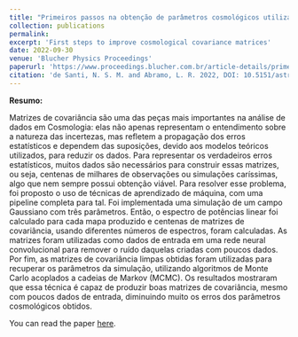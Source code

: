 ```yaml
---
title: "Primeiros passos na obtenção de parâmetros cosmológicos utilizando matrizes de covariância cosmológicas sem ruído"
collection: publications
permalink: 
excerpt: 'First steps to improve cosmological covariance matrices'
date: 2022-09-30
venue: 'Blucher Physics Proceedings'
paperurl: 'https://www.proceedings.blucher.com.br/article-details/primeiros-passos-na-obteno-de-parmetros-cosmolgicos-utilizando-matrizes-de-covarincia-cosmolgicas-sem-rudo-37453'
citation: 'de Santi, N. S. M. and Abramo, L. R. 2022, DOI: 10.5151/astrocientistas2021-11'
---
```


**Resumo:**

Matrizes de covariância são uma das peças mais importantes na análise de dados em Cosmologia: elas não apenas representam o entendimento sobre a natureza das incertezas, mas refletem a propagação dos erros estatísticos e dependem das suposições, devido aos modelos teóricos utilizados, para reduzir os dados. Para representar os verdadeiros erros estatísticos, muitos dados são necessários para construir essas matrizes, ou seja, centenas de milhares de observações ou simulações caríssimas, algo que nem sempre possui obtenção viável. Para resolver esse problema, foi proposto o uso de técnicas de aprendizado de máquina, com uma pipeline completa para tal. Foi implementada uma simulação de um campo Gaussiano com três parâmetros. Então, o espectro de potências linear foi calculado para cada mapa produzido e centenas de matrizes de covariância, usando diferentes números de espectros, foram calculadas. As matrizes foram utilizadas como dados de entrada em uma rede neural convolucional para remover o ruído daquelas criadas com poucos dados. Por fim, as matrizes de covariância limpas obtidas foram utilizadas para recuperar os parâmetros da simulação, utilizando algoritmos de Monte Carlo acoplados a cadeias de Markov (MCMC). Os resultados mostraram que essa técnica é capaz de produzir boas matrizes de covariância, mesmo com poucos dados de entrada, diminuindo muito os erros dos parâmetros cosmológicos obtidos.

You can read the paper [here](https://pdf.blucher.com.br/physicsproceedings/astrocientistas2021/11.pdf).
